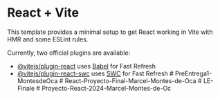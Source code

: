 # React + Vite

This template provides a minimal setup to get React working in Vite with HMR and some ESLint rules.

Currently, two official plugins are available:

- [@vitejs/plugin-react](https://github.com/vitejs/vite-plugin-react/blob/main/packages/plugin-react/README.md) uses [Babel](https://babeljs.io/) for Fast Refresh
- [@vitejs/plugin-react-swc](https://github.com/vitejs/vite-plugin-react-swc) uses [SWC](https://swc.rs/) for Fast Refresh
#   P r e E n t r e g a 1 - M o n t e s d e O c a  
 #   R e a c t - P r o y e c t o - F i n a l - M a r c e l - M o n t e s - d e - O c a  
 #   L E - F i n a l e  
 #   P r o y e c t o - R e a c t - 2 0 2 4 - M a r c e l - M o n t e s - d e - O c  
 